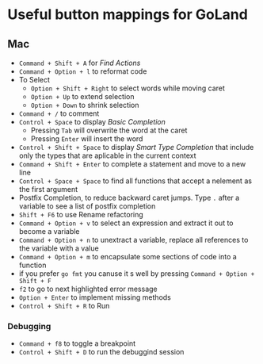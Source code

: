 # Useful button mappings for GoLand

## Mac
* `Command + Shift + A` for _Find Actions_
* `Command + Option + l` to reformat code
* To Select
	* `Option + Shift + Right` to select words while moving caret
	* `Option + Up` to extend selection
	* `Option + Down` to shrink selection
* `Command + /` to comment
* `Control + Space` to display _Basic Completion_
	* Pressing `Tab` will overwrite the word at the caret
	* Pressing `Enter` will insert the word
* `Control + Shift + Space` to display _Smart Type Completion_ that include only the types that are aplicable in the current context
* `Command + Shift + Enter` to complete a statement and move to a new line
* `Control + Space + Space` to find all functions that accept a nelement as the first argument
* Postfix Completion, to reduce backward caret jumps. Type `.` after a variable to see a list of postfix completion
* `Shift + F6` to use Rename refactoring
* `Command + Option + v` to select an expression and extract it out to become a variable
* `Command + Option + n` to unextract a variable, replace all references to the variable with a value
* `Command + Option + m` to encapsulate some sections of code into a function
* if you prefer `go fmt` you canuse it s well by pressing `Command + Option + Shift + F`
* `f2` to go to next highlighted error message
* `Option + Enter` to implement missing methods
* `Control + Shift + R` to Run

### Debugging
* `Command + f8` to toggle a breakpoint
* `Control + Shift + D` to run the debuggind session
